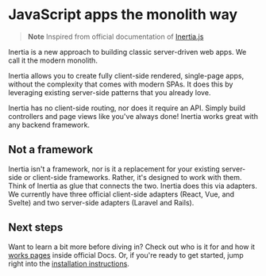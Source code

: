 # JavaScript apps the monolith way

> **Note**
> Inspired from official documentation of [Inertia.js](https://inertiajs.com/)

Inertia is a new approach to building classic server-driven web apps. We call it the modern monolith.

Inertia allows you to create fully client-side rendered, single-page apps, without the complexity that comes with modern
SPAs. It does this by leveraging existing server-side patterns that you already love.

Inertia has no client-side routing, nor does it require an API. Simply build controllers and page views like you've
always done! Inertia works great with any backend framework.

## Not a framework

Inertia isn't a framework, nor is it a replacement for your existing server-side or client-side frameworks. Rather, it's
designed to work with them. Think of Inertia as glue that connects the two. Inertia does this via adapters. We currently
have three official client-side adapters (React, Vue, and Svelte) and two server-side adapters (Laravel and Rails).

## Next steps

Want to learn a bit more before diving in? Check out who is it for and how
it [works pages](https://inertiajs.com/how-it-works) inside official Docs. Or, if you're ready to
get started, jump right into the [installation instructions](/installation/server-side).